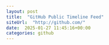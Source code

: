 ```yaml
---
layout: post
title:  "GitHub Public Timeline Feed"
siteUrl:  "http://github.com/"
date:  2025-01-27 11:45:16+00:00
categories: github
---
```

